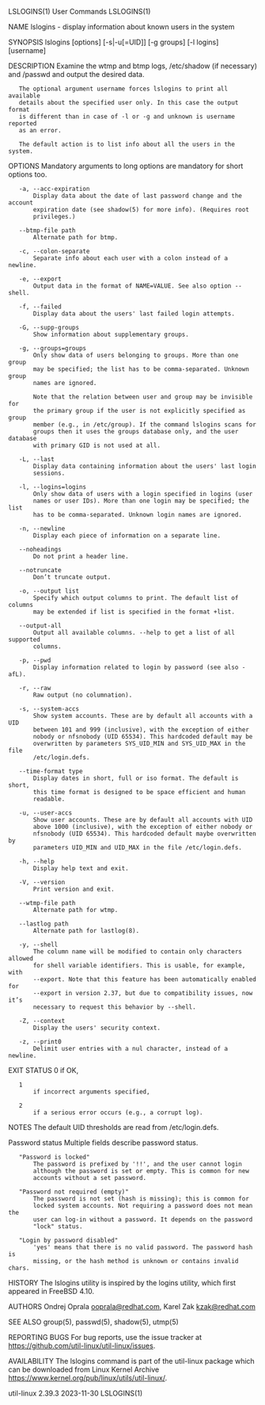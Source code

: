 LSLOGINS(1)                      User Commands                     LSLOGINS(1)

NAME
       lslogins - display information about known users in the system

SYNOPSIS
       lslogins [options] [-s|-u[=UID]] [-g groups] [-l logins] [username]

DESCRIPTION
       Examine the wtmp and btmp logs, /etc/shadow (if necessary) and /passwd
       and output the desired data.

       The optional argument username forces lslogins to print all available
       details about the specified user only. In this case the output format
       is different than in case of -l or -g and unknown is username reported
       as an error.

       The default action is to list info about all the users in the system.

OPTIONS
       Mandatory arguments to long options are mandatory for short options
       too.

       -a, --acc-expiration
           Display data about the date of last password change and the account
           expiration date (see shadow(5) for more info). (Requires root
           privileges.)

       --btmp-file path
           Alternate path for btmp.

       -c, --colon-separate
           Separate info about each user with a colon instead of a newline.

       -e, --export
           Output data in the format of NAME=VALUE. See also option --shell.

       -f, --failed
           Display data about the users' last failed login attempts.

       -G, --supp-groups
           Show information about supplementary groups.

       -g, --groups=groups
           Only show data of users belonging to groups. More than one group
           may be specified; the list has to be comma-separated. Unknown group
           names are ignored.

           Note that the relation between user and group may be invisible for
           the primary group if the user is not explicitly specified as group
           member (e.g., in /etc/group). If the command lslogins scans for
           groups then it uses the groups database only, and the user database
           with primary GID is not used at all.

       -L, --last
           Display data containing information about the users' last login
           sessions.

       -l, --logins=logins
           Only show data of users with a login specified in logins (user
           names or user IDs). More than one login may be specified; the list
           has to be comma-separated. Unknown login names are ignored.

       -n, --newline
           Display each piece of information on a separate line.

       --noheadings
           Do not print a header line.

       --notruncate
           Don’t truncate output.

       -o, --output list
           Specify which output columns to print. The default list of columns
           may be extended if list is specified in the format +list.

       --output-all
           Output all available columns. --help to get a list of all supported
           columns.

       -p, --pwd
           Display information related to login by password (see also -afL).

       -r, --raw
           Raw output (no columnation).

       -s, --system-accs
           Show system accounts. These are by default all accounts with a UID
           between 101 and 999 (inclusive), with the exception of either
           nobody or nfsnobody (UID 65534). This hardcoded default may be
           overwritten by parameters SYS_UID_MIN and SYS_UID_MAX in the file
           /etc/login.defs.

       --time-format type
           Display dates in short, full or iso format. The default is short,
           this time format is designed to be space efficient and human
           readable.

       -u, --user-accs
           Show user accounts. These are by default all accounts with UID
           above 1000 (inclusive), with the exception of either nobody or
           nfsnobody (UID 65534). This hardcoded default maybe overwritten by
           parameters UID_MIN and UID_MAX in the file /etc/login.defs.

       -h, --help
           Display help text and exit.

       -V, --version
           Print version and exit.

       --wtmp-file path
           Alternate path for wtmp.

       --lastlog path
           Alternate path for lastlog(8).

       -y, --shell
           The column name will be modified to contain only characters allowed
           for shell variable identifiers. This is usable, for example, with
           --export. Note that this feature has been automatically enabled for
           --export in version 2.37, but due to compatibility issues, now it’s
           necessary to request this behavior by --shell.

       -Z, --context
           Display the users' security context.

       -z, --print0
           Delimit user entries with a nul character, instead of a newline.

EXIT STATUS
       0
           if OK,

       1
           if incorrect arguments specified,

       2
           if a serious error occurs (e.g., a corrupt log).

NOTES
       The default UID thresholds are read from /etc/login.defs.

   Password status
       Multiple fields describe password status.

       "Password is locked"
           The password is prefixed by '!!', and the user cannot login
           although the password is set or empty. This is common for new
           accounts without a set password.

       "Password not required (empty)"
           The password is not set (hash is missing); this is common for
           locked system accounts. Not requiring a password does not mean the
           user can log-in without a password. It depends on the password
           "lock" status.

       "Login by password disabled"
           'yes' means that there is no valid password. The password hash is
           missing, or the hash method is unknown or contains invalid chars.

HISTORY
       The lslogins utility is inspired by the logins utility, which first
       appeared in FreeBSD 4.10.

AUTHORS
       Ondrej Oprala <ooprala@redhat.com>, Karel Zak <kzak@redhat.com>

SEE ALSO
       group(5), passwd(5), shadow(5), utmp(5)

REPORTING BUGS
       For bug reports, use the issue tracker at
       https://github.com/util-linux/util-linux/issues.

AVAILABILITY
       The lslogins command is part of the util-linux package which can be
       downloaded from Linux Kernel Archive
       <https://www.kernel.org/pub/linux/utils/util-linux/>.

util-linux 2.39.3                 2023-11-30                       LSLOGINS(1)
